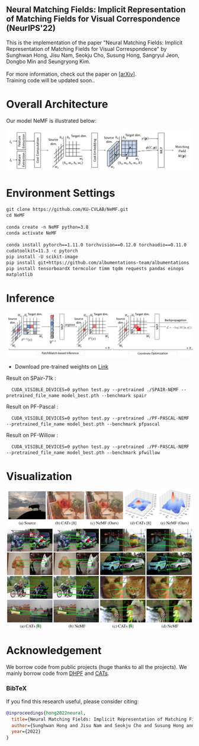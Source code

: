 ## Neural Matching Fields: Implicit Representation of Matching Fields for Visual Correspondence  (NeurIPS'22)
This is the implementation of the paper "Neural Matching Fields: Implicit Representation of Matching Fields for Visual Correspondence" by Sunghwan Hong, Jisu Nam, Seokju Cho, Susung Hong, Sangryul Jeon, Dongbo Min and Seungryong Kim. \
\
For more information, check out the paper on [[arXiv](https://arxiv.org/pdf/2210.02689.pdf)]. \
Training code will be updated soon.. 

# Overall Architecture

Our model NeMF is illustrated below:


![alt text](/images/Overall_Architecture.png)


# Environment Settings

```
git clone https://github.com/KU-CVLAB/NeMF.git 
cd NeMF

conda create -n NeMF python=3.8
conda activate NeMF

conda install pytorch==1.11.0 torchvision==0.12.0 torchaudio==0.11.0 cudatoolkit=11.3 -c pytorch
pip install -U scikit-image
pip install git+https://github.com/albumentations-team/albumentations
pip install tensorboardX termcolor timm tqdm requests pandas einops matplotlib
```

<!-- 
# Train

![alt text](/images/Train.png) -->


# Inference

![alt text](/images/Inference.png)


- Download pre-trained weights on [Link](https://drive.google.com/drive/folders/1t_WNfMIsIgC61Yf9DL8W9zoDp9zcVbck) 


Result on SPair-71k :

      CUDA_VISIBLE_DEVICES=0 python test.py --pretrained ./SPAIR-NEMF --pretrained_file_name model_best.pth --benchmark spair

Result on PF-Pascal :

      CUDA_VISIBLE_DEVICES=0 python test.py --pretrained ./PF-PASCAL-NEMF --pretrained_file_name model_best.pth --benchmark pfpascal

Result on PF-Willow :

      CUDA_VISIBLE_DEVICES=0 python test.py --pretrained ./PF-PASCAL-NEMF --pretrained_file_name model_best.pth --benchmark pfwillow

# Visualization

![alt text](/images/Visualization.png)
![alt text](/images/Qual_Pascal.png)


# Acknowledgement <a name="Acknowledgement"></a>

We borrow code from public projects (huge thanks to all the projects). We mainly borrow code from  [DHPF](https://github.com/juhongm999/dhpf) and [CATs](https://github.com/SunghwanHong/Cost-Aggregation-transformers). 
### BibTeX
If you find this research useful, please consider citing:
````BibTeX
@inproceedings{hong2022neural,
  title={Neural Matching Fields: Implicit Representation of Matching Fields for Visual Correspondence},
  author={Sunghwan Hong and Jisu Nam and Seokju Cho and Susung Hong and Sangryul Jeon and Dongbo Min and Seungryong Kim},
  year={2022}
}
````
